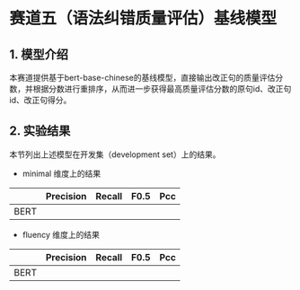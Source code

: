 # 赛道五（语法纠错质量评估）基线模型

## 1. 模型介绍

本赛道提供基于bert-base-chinese的基线模型，直接输出改正句的质量评估分数，并根据分数进行重排序，从而进一步获得最高质量评估分数的原句id、改正句id、改正句得分。


## 2. 实验结果

本节列出上述模型在开发集（development set）上的结果。

-  minimal 维度上的结果

|         | Precision | Recall | F0.5  | Pcc |
| ------- | --------- | ------ | ----- | --- |
| BERT    |           |        |       |     |


- fluency 维度上的结果

|         | Precision | Recall | F0.5  | Pcc |
| ------- | --------- | ------ | ----- | --- |
| BERT    |           |        |       |     |




